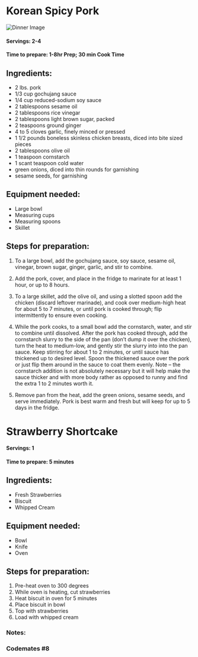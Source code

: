 # Korean Spicy Pork

![Dinner Image](https://i2.wp.com/seonkyounglongest.com/wp-content/uploads/2019/09/Pork-Bulgogi-15.jpg?fit=1300%2C867&ssl=1)

#### Servings: 2-4

#### Time to prepare: 1-8hr Prep; 30 min Cook Time

## Ingredients:
- 2 lbs. pork
- 1/3 cup gochujang sauce
- 1/4 cup reduced-sodium soy sauce
- 2 tablespoons sesame oil
- 2 tablespoons rice vinegar
- 2 tablespoons light brown sugar, packed
- 2 teaspoons ground ginger
- 4 to 5 cloves garlic, finely minced or pressed
- 1 1/2 pounds boneless skinless chicken breasts, diced into bite sized pieces
- 2 tablespoons olive oil
- 1 teaspoon cornstarch
- 1 scant teaspoon cold water
- green onions, diced into thin rounds for garnishing
- sesame seeds, for garnishing

## Equipment needed:
- Large bowl
- Measuring cups
- Measuring spoons
- Skillet

## Steps for preparation:
1) To a large bowl, add the gochujang sauce, soy sauce, sesame oil, vinegar, brown sugar, ginger, garlic, and stir to combine.
2) Add the pork, cover, and place in the fridge to marinate for at least 1 hour, or up to 8 hours.
3) To a large skillet, add the olive oil, and using a slotted spoon add the chicken (discard leftover marinade), and cook over medium-high heat for about 5 to 7 minutes, or until pork is cooked through; flip intermittently to ensure even cooking.
4) While the pork cooks, to a small bowl add the cornstarch, water, and stir to combine until dissolved.
After the pork has cooked through, add the cornstarch slurry to the side of the pan (don’t dump it over the chicken), turn the heat to medium-low, and gently stir the slurry into into the pan sauce. Keep stirring for about 1 to 2 minutes, or until sauce has thickened up to desired level. Spoon the thickened sauce over the pork or just flip them around in the sauce to coat them evenly. Note – the cornstarch addition is not absolutely necessary but it will help make the sauce thicker and with more body rather as opposed to runny and find the extra 1 to 2 minutes worth it.

5) Remove pan from the heat, add the green onions, sesame seeds, and serve immediately. Pork is best warm and fresh but will keep for up to 5 days in the fridge.



# Strawberry Shortcake

#### Servings: 1

#### Time to prepare: 5 minutes

## Ingredients:
- Fresh Strawberries
- Biscuit
- Whipped Cream

## Equipment needed:
- Bowl
- Knife
- Oven

## Steps for preparation:
1. Pre-heat oven to 300 degrees
2. While oven is heating, cut strawberries
3. Heat biscuit in oven for 5 minutes
4. Place biscuit in bowl
5. Top with strawberries
6. Load with whipped cream

### Notes:

### Codemates #8
